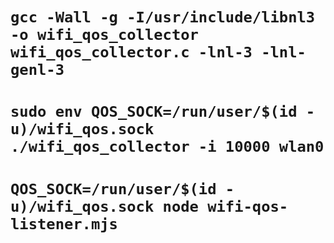 # `gcc -Wall -g -I/usr/include/libnl3 -o wifi_qos_collector wifi_qos_collector.c -lnl-3 -lnl-genl-3`
# `sudo env QOS_SOCK=/run/user/$(id -u)/wifi_qos.sock ./wifi_qos_collector -i 10000 wlan0`
# `QOS_SOCK=/run/user/$(id -u)/wifi_qos.sock node wifi-qos-listener.mjs`
